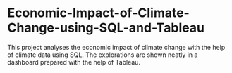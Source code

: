 # Economic-Impact-of-Climate-Change-using-SQL-and-Tableau
This project analyses the economic impact of climate change with the help of climate data using SQL. The explorations are shown neatly in a dashboard prepared with the help of Tableau. 
